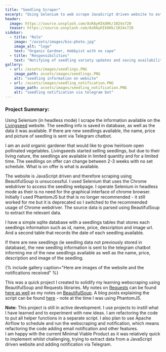 ```yaml
---
title: "Seedling Scraper"
excerpt: "Using Selenium to web scrape JavaScript driven website to extract data of available seedlings, store the data as well as available period in a database. Notifying me of new seedlings available using a telegram chatbot"
header:
  image: https://source.unsplash.com/AsRAyHIkOHk/1024x720
  teaser: https://source.unsplash.com/AsRAyHIkOHk/1024x720
sidebar:
  - title: "Role"
    image: "/assets/images/bio-photo.jpg"
    image_alt: "logo"
    text: "Organic Gardner, Hobbyist with no cape"
  - title: "Responsibilities"
    text: "Notifying of seedling variety updates and saving availability"
gallery:
  - url: /assets/images/seedlings.PNG
    image_path: assets/images/seedlings.PNG
    alt: "seedling information on website"
  - url: /assets/images/seedling_notification.PNG
    image_path: assets/images/seedling_notification.PNG
    alt: "seedling notification via telegram bot"
---
```


### Project Summary:
Using Selenium (in headless mode) I scrape the information available on the [Livingseed](https://livingseeds.co.za) website. The seedling info is saved in database, as well as the data it was available. If there are new seedlings available, the name, price and picture of seedling is sent via Telegram chatbot.

I am an avid organic gardener that would like to grow heirloom open pollinated vegetables. Livingseeds started selling seedlings, but due to their living nature, the seedlings are available in limited quantity and for a limited time. The seedlings on offer can change between 2-3 weeks with no set schedule. What is on offer is what is available.

The website is JavaScript driven and therefore scraping using BeautifulSoup is unsuccessful. I used Selenium that uses the Chrome webdriver to access the seedling webpage. I operate Selenium in headless mode as their is no need for the graphical interface of chrome browser. Initially I used PhantomJS but that is no longer recommended - it still worked for me but it is deprecated so I switched to the recommended usage of Chrome webdriver. The source data is parsed using BeautifulSoup to extract the relevant data.

I have a simple sqlite database with a seedlings tables that stores each seedlings information such as id, name, price, description and image url. And a second table that records the date of each seedling available.

If there are new seedlings (ie seedling data not previously stored in database), the new seedling information is sent to the telegram chatbot informing me of the new seedlings available as well as the name, price, description and image of the seedling.

{% include gallery caption="Here are images of the website and the notifications received" %}

This was a quick project I created to solidify my learning webscraping using BeautifulSoup and Requests libraries. My notes on [Requests](https://wahe3bru.github.io/blog/webscraping-01-request/) can be found [here as well](https://wahe3bru.github.io/blog/thoughts/requests-some-beautifulsoup/) as my notes on [BeautifulSoup](https://wahe3bru.github.io/blog/webscraping-02-beautifulsoup-tags/).
A blog posts explaining the script can be found [here](https://wahe3bru.github.io/blog/webscraping,practical-application/) - note at the time I was using PhantomJS.

__Note:__ This project is still in active development. I use projects to instill what I have learned and to experiment with new ideas. I am refactoring the code to put all helper functions in a separate script. I also plan to use Apache Airflow to schedule and run the webscraping and notification, which means refactoring the code adding email notification and other features. <br>
I am happy with the current Minimal Viable Product as it was relatively quick to implement whilst challenging, trying to extract data from a JavaScript driven website and adding notification via Telegram.
